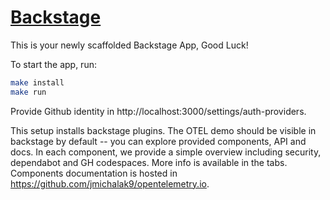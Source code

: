 # [Backstage](https://backstage.io)

This is your newly scaffolded Backstage App, Good Luck!

To start the app, run:

```sh
make install
make run
```

Provide Github identity in http://localhost:3000/settings/auth-providers.

This setup installs backstage plugins. The OTEL demo should be visible in backstage by default -- you can explore provided components, API and docs. In each component, we provide a simple overview including security, dependabot and GH codespaces. More info is available in the tabs. Components documentation is hosted in https://github.com/jmichalak9/opentelemetry.io.
